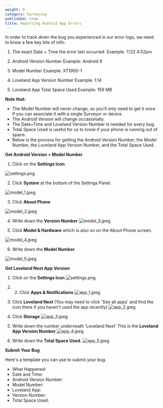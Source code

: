 ```yaml
---
weight: 0
category: Surveying
published: true
title: Reporting Android App Errors
---
```


In order to track down the bug you experienced in our error logs, we need to know a few key bits of info:

1. The exact Date + Time the error last occurred.
Example: 7/22 4:52pm

2. Android Version Number
Example: Android 9

3. Model Number 
Example: XT1900-1

4. Loveland App Version Number
Example: 1.14

5. Loveland App Total Space Used
Example: 159 MB


**Note that:**

- The Model Number will never change, so you'll only need to get it once if you can associate it with a single Surveyor or device.
- The Android Version will change occasionally.
- The Date+Time and Loveland Version Number is needed for every bug.
- Total Space Used is useful for us to know if your phone is running out of space.
- Below is the process for getting the Android Version Number, the Model Number, the Loveland App   Version Number, and the Total Space Used.

**Get Android Version + Model Number**


1. Click on the **Settings Icon**

![settings.png]({{site.baseurl}}/img/settings.png)


2. Click **System** at the bottom of the Settings Panel.

![model_1.jpeg]({{site.baseurl}}/img/model_1.jpeg)


3. Click **About Phone**

![model_2.jpeg]({{site.baseurl}}/img/model_2.jpeg)


4. Write down the **Version Number**
![model_3.jpeg]({{site.baseurl}}/img/model_3.jpeg)

5. Click **Model & Hardware** which is also on on the About Phone screen.

![model_4.jpeg]({{site.baseurl}}/img/model_4.jpeg)

6. Write down the **Model Number**

![model_5.jpeg]({{site.baseurl}}/img/model_5.jpeg)




**Get Loveland Next App Version**

1. Click on the **Settings Icon**
![settings.png]({{site.baseurl}}/img/settings.png)

2. 2. Click **Apps & Notifications**
![app_1.jpeg]({{site.baseurl}}/img/app_1.jpeg)


3. Click **Loveland Next** (You may need to click 'See all apps' and find the icon there if you haven't used the app recently)
![app_2.jpeg]({{site.baseurl}}/img/app_2.jpeg)

4. Click **Storage**
![app_3.jpeg]({{site.baseurl}}/img/app_3.jpeg)


5. Write down the number underneath 'Loveland Next' This is the **Loveland App Version Number**
![app_4.jpeg]({{site.baseurl}}/img/app_4.jpeg)


5. Write down the **Total Space Used.**
![app_5.jpeg]({{site.baseurl}}/img/app_5.jpeg)


**Submit Your Bug**

Here's a template you can use to submit your bug.

- What Happened:
- Date and Time:
- Android Version Number:
- Model Number:
- Loveland App:
- Version Number:
- Total Space Used:
